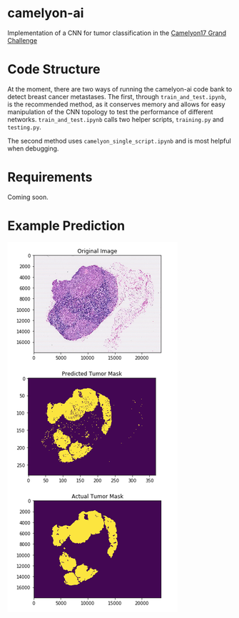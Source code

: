 # camelyon-ai
Implementation of a CNN for tumor classification in the [Camelyon17 Grand Challenge](https://camelyon17.grand-challenge.org/)

# Code Structure
At the moment, there are two ways of running the camelyon-ai code bank to detect breast cancer metastases. The first, through `train_and_test.ipynb`, is the recommended method, as it conserves memory and allows for easy manipulation of the CNN topology to test the performance of different networks. `train_and_test.ipynb` calls two helper scripts, `training.py` and `testing.py`.

The second method uses `camelyon_single_script.ipynb` and is most helpful when debugging.  

# Requirements
Coming soon. 

# Example Prediction
![Single prediction using camelyon-ai](imgs/single_predict.png)
